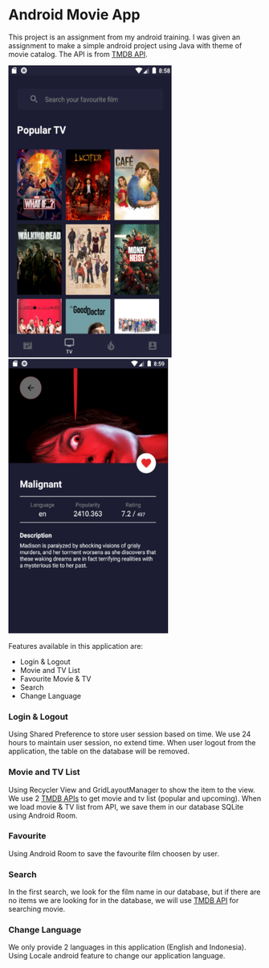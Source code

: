 # Android Movie App

This project is an assignment from my android training. I was given an assignment to make a simple android project using Java with theme of movie catalog.
The API is from [TMDB API](https://www.themoviedb.org/settings/api).

![Image Screenshot](screenshot_images/Screenshot_35.png)
![Image Screenshot](screenshot_images/Screenshot_36.png)

Features available in this application are:
- Login & Logout
- Movie and TV List
- Favourite Movie & TV
- Search
- Change Language

### Login & Logout
Using Shared Preference to store user session based on time. We use 24 hours to maintain user session, no extend time.
When user logout from the application, the table on the database will be removed.

### Movie and TV List
Using Recycler View and GridLayoutManager to show the item to the view. We use 2 [TMDB APIs](https://developers.themoviedb.org/3/getting-started/introduction) to get movie and tv list (popular and upcoming).
When we load movie & TV list from API, we save them in our database SQLite using Android Room.

### Favourite
Using Android Room to save the favourite film choosen by user.

### Search
In the first search, we look for the film name in our database, but if there are no items we are looking for in the database, we will use [TMDB API](https://developers.themoviedb.org/3/getting-started/introduction) for searching movie.

### Change Language
We only provide 2 languages in this application (English and Indonesia). Using Locale android feature to change our application language.
